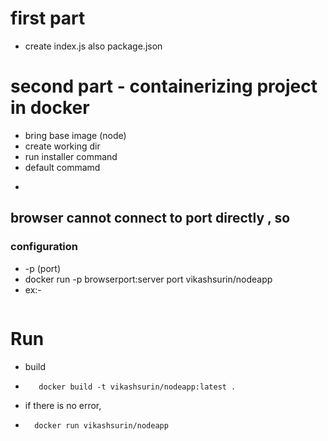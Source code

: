 # first part 
- create index.js also package.json

# second part - containerizing project in docker
- bring base image  (node)
- create working dir 
- run installer command
- default commamd
- ```docker run vikashsurin/nodeapp
  ```
## browser cannot connect to port directly , so
### configuration
-  -p  (port)
- docker run -p browserport:server port vikashsurin/nodeapp 
- ex:- 
  ```docker run -p 8080:8000 vikashsurin/nodeapp
  ```
# Run 
- build
- ```
     docker build -t vikashsurin/nodeapp:latest .
  ```
- if there is no error,

- ```
    docker run vikashsurin/nodeapp
  ```